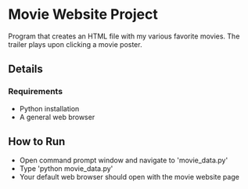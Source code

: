 # Movie Website Project

Program that creates an HTML file with my various favorite movies.
The trailer plays upon clicking a movie poster.

## Details ##

### Requirements ###
- Python installation
- A general web browser

## How to Run ##
- Open command prompt window and navigate to 'movie_data.py'
- Type 'python movie_data.py'
- Your default web browser should open with the movie website page


